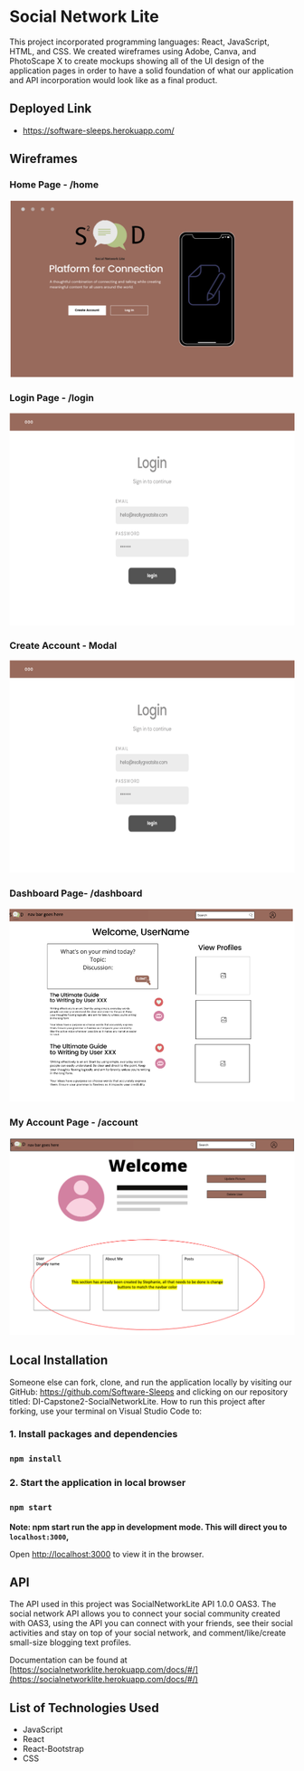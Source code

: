 # Social Network Lite

This project incorporated programming languages: React, JavaScript, HTML, and CSS. We created wireframes using Adobe, Canva, and PhotoScape X to create mockups showing all of  the UI design of the application pages in order to have a solid foundation of what our application and API incorporation would look like as a final product. 

## Deployed Link

* https://software-sleeps.herokuapp.com/ 

## Wireframes

### Home Page - /home
![Home Page - /home](/public/HomePage.png)

### Login Page - /login

![Login Page - /login](/public/Login.png)

### Create Account - Modal
![Create Account - Modal](/public/CreateAccount.png)

### Dashboard Page- /dashboard
![Dashboard Page - /dashboard](/public/Dashboard.png)

### My Account Page - /account
![My Account Page - /account](/public/MyAccount.png)

## Local Installation

Someone else can fork, clone, and run the application locally by visiting our GitHub: https://github.com/Software-Sleeps and clicking on our repository titled: DI-Capstone2-SocialNetworkLite. How to run this project after forking, use your terminal on Visual Studio Code to:

### 1. Install packages and dependencies

### `npm install`

### 2. Start the application in local browser

### `npm start`

**Note: npm start run the app in development mode. This will direct you to `localhost:3000`,**

Open [http://localhost:3000](http://localhost:3000) to view it in the browser.


## API

The API used in this project was SocialNetworkLite API 1.0.0 OAS3. The social network API allows you to connect your social community created with OAS3, using the API you can connect with your friends, see their social activities and stay on top of your social network, and comment/like/create small-size blogging text profiles. 

Documentation can be found at [https://socialnetworklite.herokuapp.com/docs/#/](https://socialnetworklite.herokuapp.com/docs/#/)

## List of Technologies Used 

* JavaScript
* React
* React-Bootstrap
* CSS
